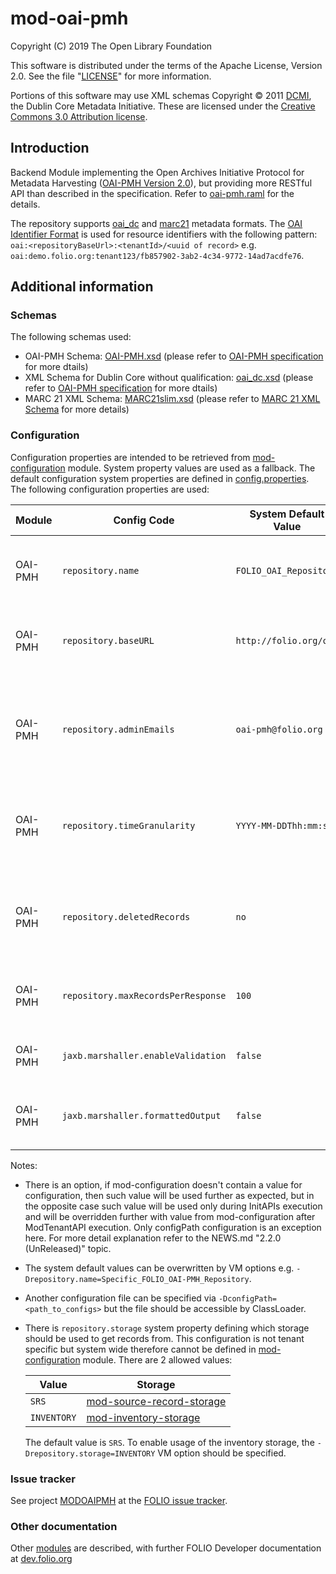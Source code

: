 # mod-oai-pmh
Copyright (C) 2019 The Open Library Foundation

This software is distributed under the terms of the Apache License,
Version 2.0. See the file "[LICENSE](LICENSE)" for more information.


Portions of this software may use XML schemas Copyright © 2011 [DCMI](http://dublincore.org/), the Dublin Core Metadata Initiative. These are licensed under the [Creative Commons 3.0 Attribution license](http://creativecommons.org/licenses/by/3.0/).

## Introduction

Backend Module implementing the Open Archives Initiative Protocol for Metadata Harvesting ([OAI-PMH Version 2.0](http://www.openarchives.org/OAI/openarchivesprotocol.html)), but providing more RESTful API than described in the specification. Refer to [oai-pmh.raml](ramls/oai-pmh.raml) for the details.

The repository supports [oai_dc](https://www.openarchives.org/OAI/openarchivesprotocol.html#dublincore) and [marc21](http://www.openarchives.org/OAI/2.0/guidelines-marcxml.htm) metadata formats.
The [OAI Identifier Format](http://www.openarchives.org/OAI/2.0/guidelines-oai-identifier.htm) is used for resource identifiers with the following pattern: `oai:<repositoryBaseUrl>:<tenantId>/<uuid of record>` e.g. ` oai:demo.folio.org:tenant123/fb857902-3ab2-4c34-9772-14ad7acdfe76`.

## Additional information
### Schemas
The following schemas used:
 + OAI-PMH Schema: [OAI-PMH.xsd](http://www.openarchives.org/OAI/2.0/OAI-PMH.xsd) (please refer to [OAI-PMH specification](http://www.openarchives.org/OAI/openarchivesprotocol.html#OAIPMHschema) for more dtails)
 + XML Schema for Dublin Core without qualification: [oai_dc.xsd](http://www.openarchives.org/OAI/2.0/oai_dc.xsd) (please refer to [OAI-PMH specification](http://www.openarchives.org/OAI/openarchivesprotocol.html#dublincore) for more dtails)
 + MARC 21 XML Schema: [MARC21slim.xsd](http://www.loc.gov/standards/marcxml/schema/MARC21slim.xsd) (please refer to [MARC 21 XML Schema](http://www.loc.gov/standards/marcxml/) for more details)

### Configuration
Configuration properties are intended to be retrieved from [mod-configuration](https://github.com/folio-org/mod-configuration/blob/master/README.md) module. System property values are used as a fallback.
The default configuration system properties are defined in [config.properties](src/main/resources/config/config.properties). The following configuration properties are used:

Module| Config Code | System Default Value | Description 
------------ | ------------- | ------------- | -------------
 |  |
OAI-PMH | `repository.name` | `FOLIO_OAI_Repository` | The name of the repository. The value is used to construct value for `OAI-PMH/Identify/repositoryName` element.
OAI-PMH | `repository.baseURL` | `http://folio.org/oai` | The URL of the repository (basically the URL of the edge-oai-pmh). The value is used  in `OAI-PMH/Identify/baseURL` element.
OAI-PMH | `repository.adminEmails` | `oai-pmh@folio.org` | The e-mail address of an administrator(s) of the repository. Might contain several emails which should be separated by comma. The value is used in `OAI-PMH/Identify/adminEmail` element(s).
OAI-PMH | `repository.timeGranularity` | `YYYY-MM-DDThh:mm:ssZ` | The finest [harvesting granularity](https://www.openarchives.org/OAI/openarchivesprotocol.html#Datestamp) supported by the repository. The legitimate values are `YYYY-MM-DD` and `YYYY-MM-DDThh:mm:ssZ` with meanings as defined in [ISO8601](http://www.w3.org/TR/NOTE-datetime).
OAI-PMH | `repository.deletedRecords` | `no` | The manner in which the repository supports the notion of deleted records. Legitimate values are no ; transient ; persistent with meanings defined in the section on deletion.
OAI-PMH | `repository.maxRecordsPerResponse` | `100` | The maximum number of records returned in the List responses. The main intention is to implement [Flow Control](https://www.openarchives.org/OAI/openarchivesprotocol.html#FlowControl)
OAI-PMH | `jaxb.marshaller.enableValidation` | `false` | Boolean value which defines if the response content should be validated against xsd schemas.
OAI-PMH | `jaxb.marshaller.formattedOutput` | `false` | Boolean value which is used to specify whether or not the marshalled XML data is formatted with linefeeds and indentation.

Notes: 
* There is an option, if mod-configuration doesn't contain a value for configuration, then such value will be used further as expected, but in the opposite case such value will be used only during InitAPIs execution and will be overridden further with value from mod-configuration after ModTenantAPI execution. Only configPath configuration is an exception here. For more detail explanation refer to the NEWS.md "2.2.0 (UnReleased)" topic.
* The system default values can be overwritten by VM options e.g. `-Drepository.name=Specific_FOLIO_OAI-PMH_Repository`. 
* Another configuration file can be specified via `-DconfigPath=<path_to_configs>` but the file should be accessible by ClassLoader. 
* There is `repository.storage` system property defining which storage should be used to get records from. This configuration is not tenant specific but system wide therefore cannot be defined in [mod-configuration](https://github.com/folio-org/mod-configuration/) module. There are 2 allowed values:

  | Value | Storage |
  |  ---  |   ---   |  
  | `SRS` | [mod-source-record-storage](https://github.com/folio-org/mod-source-record-storage) |
  | `INVENTORY` | [mod-inventory-storage](https://github.com/folio-org/mod-inventory-storage) |
  
  The default value is `SRS`. To enable usage of the inventory storage, the `-Drepository.storage=INVENTORY` VM option should be specified.

### Issue tracker

See project [MODOAIPMH](https://issues.folio.org/browse/MODOAIPMH)
at the [FOLIO issue tracker](https://dev.folio.org/guidelines/issue-tracker).

### Other documentation

Other [modules](https://dev.folio.org/source-code/#server-side) are described,
with further FOLIO Developer documentation at
[dev.folio.org](https://dev.folio.org/)
